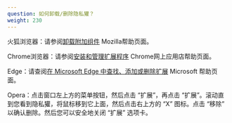 ```yaml
---
question: 如何卸载/删除隐私獾？
weight: 230
---
```


火狐浏览器：请参阅[卸载附加组件](https://support.mozilla.org/zh-CN/kb/%E5%8D%B8%E8%BD%BD%E9%99%84%E5%8A%A0%E7%BB%84%E4%BB%B6#w_jin-yong-he-shan-chu-kuo-zhan) Mozilla帮助页面。

Chrome浏览器：请参阅[安装和管理扩展程序](https://support.google.com/chrome_webstore/answer/2664769?hl=zh-Hans) Chrome网上应用店帮助页面。

Edge：请查阅[在 Microsoft Edge 中查找、添加或删除扩展](https://support.microsoft.com/zh-cn/microsoft-edge/%E5%9C%A8-microsoft-edge-%E4%B8%AD%E6%9F%A5%E6%89%BE-%E6%B7%BB%E5%8A%A0%E6%88%96%E5%88%A0%E9%99%A4%E6%89%A9%E5%B1%95-f3522273-d067-7435-6a9d-fdb99213e9a8) Microsoft 帮助页面。

Opera：点击窗口左上方的菜单按钮，然后点击 “扩展”，再点击 “扩展”。滚动直到您看到隐私獾，将鼠标移到它上面，然后点击右上方的 “X” 图标。点击 “移除” 以确认删除。然后您可以安全地关闭 “扩展” 选项卡。
